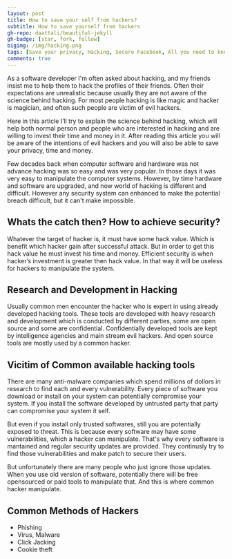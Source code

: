 ```yaml
---
layout: post
title: How to save your self from hackers?
subtitle: How to save yourself from hackers
gh-repo: daattali/beautiful-jekyll
gh-badge: [star, fork, follow]
bigimg: /img/hacking.png
tags: [Save your privacy, Hacking, Secure Facebook, All you need to know about hacking, Ethical Hacking]
comments: true
---
```


As a software developer I'm often asked about hacking, and my friends insist me to help them to hack the profiles of their friends. Often their expectations are unrealistic because usually they are not aware of the science behind hacking. For most people hacking is like magic and hacker is magician, and often such people are victim of evil hackers.

Here in this article I’ll try to explain the science behind hacking, which will help both normal person and people who are interested in hacking and are willing to invest their time and money in it. After reading this article you will be aware of the intentions of evil hackers and you will also be able to save your privacy, time and money.

Few decades back when computer software and hardware was not advance hacking was so easy and was very popular. In those days it was very easy to manipulate the computer systems. However, by time hardware and software are upgraded, and now world of hacking is different and difficult. However any security system can enhanced to make the potential breach difficult, but it can't make impossible.

## Whats the catch then? How to achieve security?

Whatever the target of hacker is, it must have some hack value. Which is benefit which hacker gain after successful attack. But in order to get this hack value he must invest his time and money. Efficient security is when hacker’s investment is greater then hack value. In that way it will be useless for hackers to manipulate the system. 

## Research and Development in Hacking

Usually common men encounter the hacker who is expert in using already developed hacking tools. These tools are developed with heavy research and development which is conducted by different parties, some are open source and some are confidential. Confidentially developed tools are kept by intelligence agencies and main stream evil hackers. And open source tools are mostly used by a common hacker. 

## Vicitim of Common available hacking tools

There are many anti-malware companies which spend millions of dollors in research to find each and every vulnerability. Every piece of software you download or install on your system can potentially compromise your system. If you install the software developed by untrusted party that party can compromise your system it self. 

But even if you install only trusted softwares, still you are potentially exposed to threat. This is because every software may have some vulnerabilities, which a hacker can manipulate. That's why every software is mantained and regular security updates are provided. They continusly try to find those vulnerabilities and make patch to secure their users.

But unfortunately there are many people who just ignore those updates. When you use old version of software, potentially there will be free opensourced or paid tools to manipulate that. And this is where common hacker manipulate.

## Common Methods of Hackers

- Phishing
- Virus, Malware
- Click Jacking
- Cookie theft

